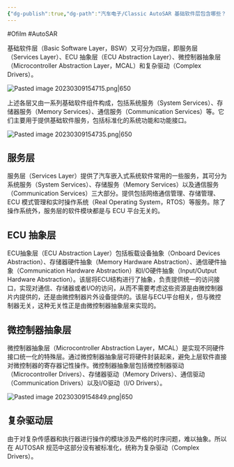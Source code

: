 ```yaml
---
{"dg-publish":true,"dg-path":"汽车电子/Classic AutoSAR 基础软件层包含哪些？.md","permalink":"/汽车电子/Classic AutoSAR 基础软件层包含哪些？/","created":"2022-08-06T15:40:00.000+08:00","updated":"2025-04-02T15:04:58.280+08:00"}
---
```


#Ofilm #AutoSAR

基础软件层（Basic Software Layer，BSW）又可分为四层，即服务层（Services Layer）、ECU 抽象层（ECU Abstraction Layer）、微控制器抽象层（Microcontroller Abstraction Layer，MCAL）和复杂驱动（Complex Drivers）。

![Pasted image 20230309154715.png|650](/img/user/0.Asset/resource/Pasted%20image%2020230309154715.png)

上述各层又由一系列基础软件组件构成，包括系统服务（System Services）、存储器服务（Memory Services）、通信服务（Communication Services）等。它们主要用于提供基础软件服务，包括标准化的系统功能和功能接口。

![Pasted image 20230309154735.png|650](/img/user/0.Asset/resource/Pasted%20image%2020230309154735.png)
## 服务层

服务层（Services Layer）提供了汽车嵌入式系统软件常用的一些服务，其可分为系统服务（System Services）、存储服务（Memory Services）以及通信服务（Communication Services）三大部分。提供包括网络通信管理、存储管理、ECU 模式管理和实时操作系统（Real Operating System，RTOS）等服务。除了操作系统外，服务层的软件模块都是与 ECU 平台无关的。

## ECU 抽象层

ECU抽象层（ECU Abstraction Layer）包括板载设备抽象（Onboard Devices Abstraction）、存储器硬件抽象（Memory Hardware Abstraction）、通信硬件抽象（Communication Hardware Abstraction）和I/O硬件抽象（Input/Output Hardware Abstraction）。该层将ECU结构进行了抽象，负责提供统一的访问接口，实现对通信、存储器或者I/O的访问，从而不需要考虑这些资源是由微控制器片内提供的，还是由微控制器片外设备提供的。该层与ECU平台相关，但与微控制器无关，这种无关性正是由微控制器抽象层来实现的。

## 微控制器抽象层

微控制器抽象层（Microcontroller Abstraction Layer，MCAL）是实现不同硬件接口统一化的特殊层。通过微控制器抽象层可将硬件封装起来，避免上层软件直接对微控制器的寄存器记性操作。微控制器抽象层包括微控制器驱动（Microcontroller Drivers）、存储器驱动（Memory Drivers）、通信驱动（Communication Drivers）以及I/O驱动（I/O Drivers）。

![Pasted image 20230309154849.png|650](/img/user/0.Asset/resource/Pasted%20image%2020230309154849.png)

## 复杂驱动层

由于对复杂传感器和执行器进行操作的模块涉及严格的时序问题，难以抽象。所以在 AUTOSAR 规范中这部分没有被标准化，统称为复杂驱动（Complex Drivers）。